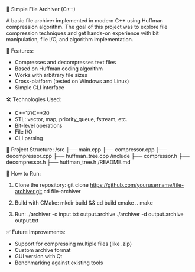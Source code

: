 🔐 Simple File Archiver (C++)

A basic file archiver implemented in modern C++ using Huffman compression algorithm. The goal of this project was to explore file compression techniques and get hands-on experience with bit manipulation, file I/O, and algorithm implementation.

🚀 Features:
- Compresses and decompresses text files
- Based on Huffman coding algorithm
- Works with arbitrary file sizes
- Cross-platform (tested on Windows and Linux)
- Simple CLI interface

🛠 Technologies Used:
- C++17/C++20
- STL: vector, map, priority_queue, fstream, etc.
- Bit-level operations
- File I/O
- CLI parsing

📁 Project Structure:
/src
├── main.cpp
├── compressor.cpp
├── decompressor.cpp
├── huffman_tree.cpp
/include
├── compressor.h
├── decompressor.h
├── huffman_tree.h
/README.md

📌 How to Run:
1. Clone the repository:
   git clone https://github.com/yourusername/file-archiver.git
   cd file-archiver

2. Build with CMake:
   mkdir build && cd build
   cmake ..
   make

3. Run:
   ./archiver -c input.txt output.archive
   ./archiver -d output.archive output.txt

✅ Future Improvements:
- Support for compressing multiple files (like .zip)
- Custom archive format
- GUI version with Qt
- Benchmarking against existing tools



